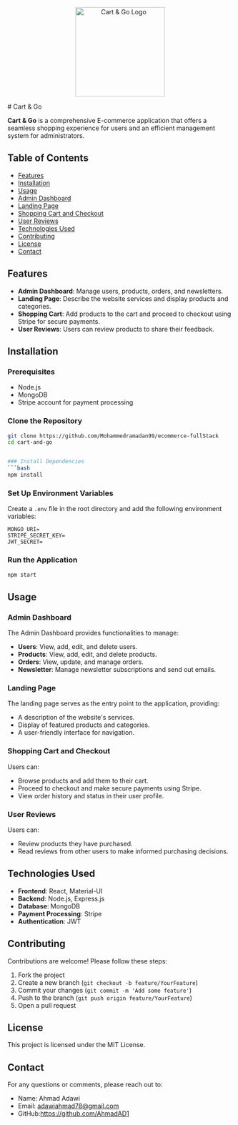 <p align="center">
  <img src="./app/public/logo.png" alt="Cart & Go Logo" width="200" height="200">
</p>
# Cart & Go

**Cart & Go** is a comprehensive E-commerce application that offers a seamless shopping experience for users and an efficient management system for administrators.

## Table of Contents

- [Features](#features)
- [Installation](#installation)
- [Usage](#usage)
- [Admin Dashboard](#admin-dashboard)
- [Landing Page](#landing-page)
- [Shopping Cart and Checkout](#shopping-cart-and-checkout)
- [User Reviews](#user-reviews)
- [Technologies Used](#technologies-used)
- [Contributing](#contributing)
- [License](#license)
- [Contact](#contact)

## Features

- **Admin Dashboard**: Manage users, products, orders, and newsletters.
- **Landing Page**: Describe the website services and display products and categories.
- **Shopping Cart**: Add products to the cart and proceed to checkout using Stripe for secure payments.
- **User Reviews**: Users can review products to share their feedback.

## Installation

### Prerequisites

- Node.js
- MongoDB
- Stripe account for payment processing

### Clone the Repository

````bash
git clone https://github.com/Mohammedramadan99/ecommerce-fullStack
cd cart-and-go


### Install Dependencies
```bash
npm install
````

### Set Up Environment Variables

Create a `.env` file in the root directory and add the following environment variables:

```env
MONGO_URI=
STRIPE_SECRET_KEY=
JWT_SECRET=
```

### Run the Application

```bash
npm start
```

## Usage

### Admin Dashboard

The Admin Dashboard provides functionalities to manage:

- **Users**: View, add, edit, and delete users.
- **Products**: View, add, edit, and delete products.
- **Orders**: View, update, and manage orders.
- **Newsletter**: Manage newsletter subscriptions and send out emails.

### Landing Page

The landing page serves as the entry point to the application, providing:

- A description of the website's services.
- Display of featured products and categories.
- A user-friendly interface for navigation.

### Shopping Cart and Checkout

Users can:

- Browse products and add them to their cart.
- Proceed to checkout and make secure payments using Stripe.
- View order history and status in their user profile.

### User Reviews

Users can:

- Review products they have purchased.
- Read reviews from other users to make informed purchasing decisions.

## Technologies Used

- **Frontend**: React, Material-UI
- **Backend**: Node.js, Express.js
- **Database**: MongoDB
- **Payment Processing**: Stripe
- **Authentication**: JWT

## Contributing

Contributions are welcome! Please follow these steps:

1. Fork the project
2. Create a new branch (`git checkout -b feature/YourFeature`)
3. Commit your changes (`git commit -m 'Add some feature'`)
4. Push to the branch (`git push origin feature/YourFeature`)
5. Open a pull request

## License

This project is licensed under the MIT License.

## Contact

For any questions or comments, please reach out to:

- Name: Ahmad Adawi
- Email: adawiahmad78@gmail.com
- GitHub:https://github.com/AhmadAD1
